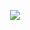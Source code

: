 <p align="center">
  <img src="https://media1.giphy.com/media/1RkDDoIVs3ntm/giphy.gif?cid=ecf05e47e036303e4e7137dee39c666be57e2d2a5f91b137&rid=giphy.gif" />
</p>
